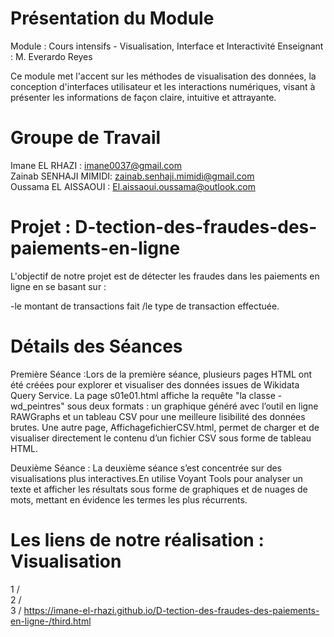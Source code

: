 # Présentation du Module
Module : Cours intensifs - Visualisation, Interface et Interactivité
Enseignant : M. Everardo Reyes

Ce module met l'accent sur les méthodes de visualisation des données, la conception d'interfaces utilisateur et les interactions numériques, visant à présenter les informations de façon claire, intuitive et attrayante.

# Groupe de Travail

Imane EL RHAZI : imane0037@gmail.com      
Zainab SENHAJI MIMIDI: zainab.senhaji.mimidi@gmail.com      
Oussama EL AISSAOUI : El.aissaoui.oussama@outlook.com


# Projet : D-tection-des-fraudes-des-paiements-en-ligne
L'objectif de notre projet est de détecter les fraudes dans les paiements en ligne en se basant sur :

-le montant de transactions fait /le type de transaction effectuée.

# Détails des Séances
Première Séance :Lors de la première séance, plusieurs pages HTML ont été créées pour explorer et visualiser des données issues de Wikidata Query Service. La page s01e01.html affiche la requête "la classe - wd_peintres" sous deux formats : un graphique généré avec l’outil en ligne RAWGraphs et un tableau CSV pour une meilleure lisibilité des données brutes. Une autre page, AffichagefichierCSV.html, permet de charger et de visualiser directement le contenu d’un fichier CSV sous forme de tableau HTML. 

Deuxième Séance : La deuxième séance s’est concentrée sur des visualisations plus interactives.En utilise Voyant Tools pour analyser un texte et afficher les résultats sous forme de graphiques et de nuages de mots, mettant en évidence les termes les plus récurrents. 

# Les liens de notre réalisation : Visualisation 
1 /  
2 /    
3 /  https://imane-el-rhazi.github.io/D-tection-des-fraudes-des-paiements-en-ligne-/third.html



